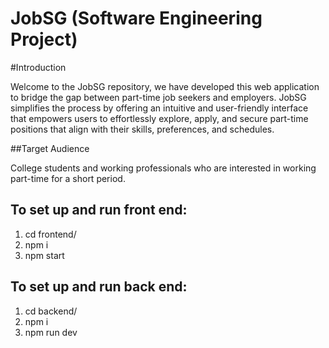 # JobSG (Software Engineering Project)

#Introduction

Welcome to the JobSG repository, we have developed this web application to bridge the gap between part-time job seekers and employers. JobSG simplifies the process by offering an intuitive and user-friendly interface that empowers users to effortlessly explore, apply, and secure part-time positions that align with their skills, preferences, and schedules.

##Target Audience

College students and working professionals who are interested in working part-time for a short period.

## To set up and run front end:

1. cd frontend/
2. npm i
3. npm start


## To set up and run back end:

1. cd backend/
2. npm i
3. npm run dev
